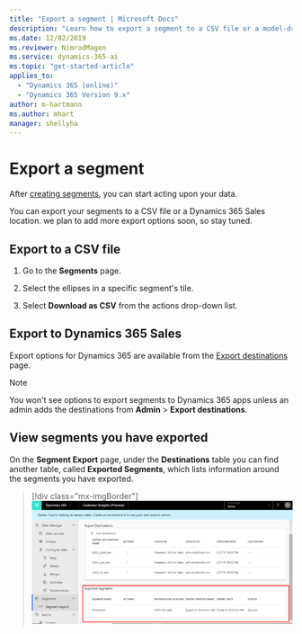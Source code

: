 ```yaml
---
title: "Export a segment | Microsoft Docs"
description: "Learn how to export a segment to a CSV file or a model-driven Dynamics 365 app."
ms.date: 12/02/2019
ms.reviewer: NimrodMagen
ms.service: dynamics-365-ai
ms.topic: "get-started-article"
applies_to: 
  - "Dynamics 365 (online)"
  - "Dynamics 365 Version 9.x"
author: m-hartmann
ms.author: mhart
manager: shellyha
---
```


# Export a segment

After [creating segments](pm-segments.md), you can start acting upon your data.

You can export your segments to a CSV file or a Dynamics 365 Sales location. we plan to add more export options soon, so stay tuned.

## Export to a CSV file

1. Go to the **Segments** page.

2. Select the ellipses in a specific segment's tile.

3. Select **Download as CSV** from the actions drop-down list.

## Export to Dynamics 365 Sales

Export options for Dynamics 365 are available from the [Export destinations](export-destinations.md) page.

> [!NOTE]
> You won't see options to export segments to Dynamics 365 apps unless an admin adds the destinations from **Admin** > **Export destinations**.

## View segments you have exported

On the **Segment Export** page, under the **Destinations** table you can find another table, called **Exported Segments**, which lists  information around the segments you have exported.

> [!div class="mx-imgBorder"]
> ![Segmentation export segments](media/segmentation-export-segments.png "Segmentation export segments")
